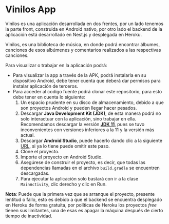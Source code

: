 # Vinilos App

Vinilos es una aplicación desarrollada en dos frentes, por un lado tenemos la parte front, construida en Android nativo, por otro lado el backend de la aplicación está desarrollado en Nest.js y desplegada en Heroku.

Vinilos, es una biblioteca de música, en donde podrá encontrar álbumes, canciones de esos albúmenes y comentarios realizados a las respectivas canciones.

Para visualizar o trabajar en la aplicación podrá:
- Para visualizar la app a través de la APK, podrá instalarla en su dispositivo Android, debe tener cuenta que deberá dar permisos para instalar aplicación de terceros.
- Para acceder al codigo fuente podrá clonar este repositorio, para esto debe tener en cuenta lo siguiente:
    1. Un espacio prudente en su disco de almacenamiento, debido a que son proyectos Android y pueden llegar hacer pesados.
    2. Descargar **Java Development Kit (JDK)**, de esta manera podrá no solo interactuar con la aplicación, sino trabajar en ella. Recomendamos descargar la versión **[JDK 11](https://openjdk.org/projects/jdk/11/)**,
       pues se tuvo inconvenientes con versiones inferiores a la 11 y la versión más actual.
    3. Descargar **Android Studio**, puede hacerlo dando clic a la siguiente [URL](https://developer.android.com/studio?hl=es-419&gclid=CjwKCAjwtp2bBhAGEiwAOZZTuPBonzLazwuNdiRverwgye5Sk6vMCq2Sc6z1BvHzDYuWcZ1Payd9sRoC6OYQAvD_BwE&gclsrc=aw.ds),
       si ya lo tiene puede omitir este paso.
    4. Clone el proyecto.
    5. Importe el proyecto en Android Studio.
    6. Asegúrese de construir el proyecto, es decir, que todas las dependencias llamadas en el archivo `build.gradle` se encuentren descargadas.
    7. Para ejecutar la aplicación solo bastará con ir a la clase `MainActivity`, clic derecho y clic en Run.

**Nota**: Puede que la primera vez que se arranque el proyecto, presente lentitud o fallo, esto es debido a que el backend se encuentra desplegado en Heroku de forma gratuita, por políticas de Heroku los proyectos _free_ tienen 
sus limitantes, una de esas es apagar la máquina después de cierto tiempo de inactividad.
